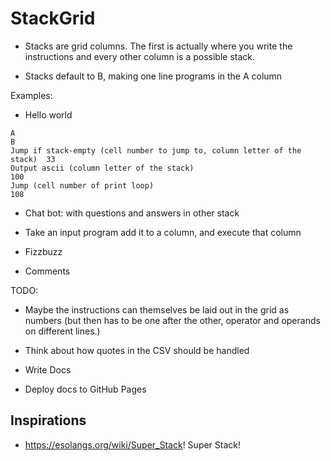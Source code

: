 # StackGrid

- Stacks are grid columns. The first is actually where you write the instructions and every other column is a possible stack.

- Stacks default to B, making one line programs in the A column

Examples:

- Hello world

```
A                                                                         B
Jump if stack-empty (cell number to jump to, column letter of the stack)  33
Output ascii (column letter of the stack)                                 100
Jump (cell number of print loop)                                          108
```

- Chat bot: with questions and answers in other stack

- Take an input program add it to a column, and execute that column

- Fizzbuzz

- Comments

TODO:

- Maybe the instructions can themselves be laid out in the grid as numbers (but then has to be one after the other, operator and operands on different lines.)

- Think about how quotes in the CSV should be handled

- Write Docs

- Deploy docs to GitHub Pages

## Inspirations

- https://esolangs.org/wiki/Super_Stack! Super Stack!